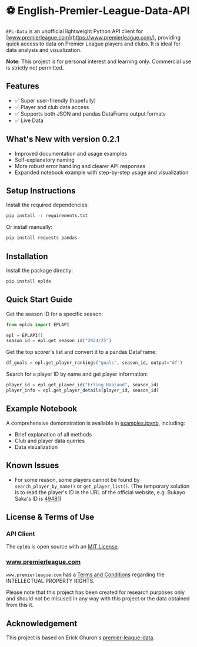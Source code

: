 # ⚽ English-Premier-League-Data-API

`EPL-Data` is an unofficial lightweight Python API client for [www.premierleague.com](https://www.premierleague.com/), providing quick access to data on Premier League players and clubs. It is ideal for data analysis and visualization.

**Note:** This project is for personal interest and learning only. Commercial use is strictly not permitted.


## Features
- ✅ Super user-friendly (hopefully)
- ✅ Player and club data access
- ✅ Supports both JSON and pandas DataFrame output formats
- ✅ Live Data

## What's New with version 0.2.1
- Improved documentation and usage examples
- Self-explanatory naming
- More robust error handling and clearer API responses
- Expanded notebook example with step-by-step usage and visualization

## Setup Instructions
Install the required dependencies:
```bash
pip install -r requirements.txt
```
Or install manually:
```bash
pip install requests pandas
```

## Installation
Install the package directly:
```bash
pip install eplda
```

## Quick Start Guide
Get the season ID for a specific season:
```python
from eplda import EPLAPI

epl = EPLAPI()
season_id = epl.get_season_id("2024/25")
```

Get the top scorer's list and convert it to a pandas DataFrame:
```python
df_goals = epl.get_player_rankings("goals", season_id, output="df")
```

Search for a player ID by name and get player information:
```python
player_id = epl.get_player_id("Erling Haaland", season_id)
player_info = epl.get_player_details(player_id, season_id)
```

## Example Notebook
A comprehensive demonstration is available in [examples.ipynb](examples.ipynb), including:

- Brief explanation of all methods
- Club and player data queries
- Data visualization

## Known Issues
- For some reason, some players cannot be found by ``search_player_by_name()`` or ``get_player_list()``.
(The temporary solution is to read the player's ID in the URL of the official website, e.g. Bukayo Saka's ID is [49481](https://www.premierleague.com/players/49481/Bukayo-Saka/overview))

## License & Terms of Use

### API Client

The `eplda` is open source with an [MIT License](LICENSE).

### www.premierleague.com

``www.premierleague.com`` has a [Terms and Conditions](https://www.premierleague.com/terms-and-conditions) regarding the INTELLECTUAL PROPERTY RIGHTS. 

Please note that this project has been created for research purposes only and should not be misused in any way with this project or the data obtained from this it.

## Acknowledgement 
This project is based on Erick Ghuron's [premier-league-data](https://github.com/ghurone/premier-league-data).